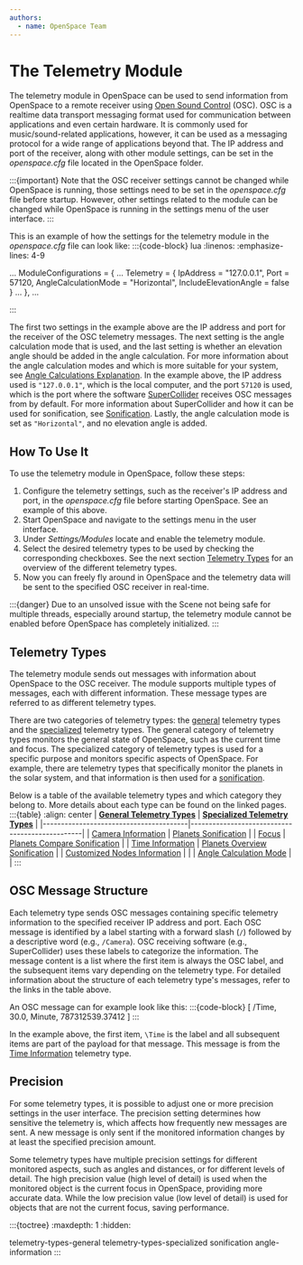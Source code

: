 ```yaml
---
authors:
  - name: OpenSpace Team
---
```


# The Telemetry Module
The telemetry module in OpenSpace can be used to send information from OpenSpace to a remote receiver using [Open Sound Control](https://ccrma.stanford.edu/groups/osc/index.html) (OSC). OSC is a realtime data transport messaging format used for communication between applications and even certain hardware. It is commonly used for music/sound-related applications, however, it can be used as a messaging protocol for a wide range of applications beyond that. The IP address and port of the receiver, along with other module settings, can be set in the _openspace.cfg_ file located in the OpenSpace folder.

:::{important}
Note that the OSC receiver settings cannot be changed while OpenSpace is running, those settings need to be set in the _openspace.cfg_ file before startup. However, other settings related to the module can be changed while OpenSpace is running in the settings menu of the user interface.
:::

This is an example of how the settings for the telemetry module in the _openspace.cfg_ file can look like:
:::{code-block} lua
:linenos:
:emphasize-lines: 4-9

...
ModuleConfigurations = {
    ...
    Telemetry = {
        IpAddress = "127.0.0.1",
        Port = 57120,
        AngleCalculationMode = "Horizontal",
        IncludeElevationAngle = false
    }
    ...
},
...

:::

The first two settings in the example above are the IP address and port for the receiver of the OSC telemetry messages. The next setting is the angle calculation mode that is used, and the last setting is whether an elevation angle should be added in the angle calculation. For more information about the angle calculation modes and which is more suitable for your system, see [Angle Calculations Explanation](./angle-information.md#angle-calculations-explanation). In the example above, the IP address used is `"127.0.0.1"`, which is the local computer, and the port `57120` is used, which is the port where the software [SuperCollider](https://supercollider.github.io/) receives OSC messages from by default. For more information about SuperCollider and how it can be used for sonification, see [Sonification](./sonification.md#sonification). Lastly, the angle calculation mode is set as `"Horizontal"`, and no elevation angle is added.

## How To Use It
<!--@TODO (malej) Add a short text of how the telemetry module can be used. Including the sonification examples and possible other OSC reciving software. -->

To use the telemetry module in OpenSpace, follow these steps:

1. Configure the telemetry settings, such as the receiver's IP address and port, in the _openspace.cfg_ file before starting OpenSpace. See an example of this above.
1. Start OpenSpace and navigate to the settings menu in the user interface.
1. Under _Settings/Modules_ locate and enable the telemetry module.
1. Select the desired telemetry types to be used by checking the corresponding checkboxes. See the next section [Telemetry Types](#telemetry-types) for an overview of the different telemetry types.
1. Now you can freely fly around in OpenSpace and the telemetry data will be sent to the specified OSC receiver in real-time.

:::{danger}
Due to an unsolved issue with the Scene not being safe for multiple threads, especially around startup, the telemetry module cannot be enabled before OpenSpace has completely initialized.
:::

## Telemetry Types
The telemetry module sends out messages with information about OpenSpace to the OSC receiver. The module supports multiple types of messages, each with different information. These message types are referred to as different telemetry types.

There are two categories of telemetry types: the [general](telemetry-types-general) telemetry types and the [specialized](telemetry-types-specialized) telemetry types. The general category of telemetry types monitors the general state of OpenSpace, such as the current time and focus. The specialized category of telemetry types is used for a specific purpose and monitors specific aspects of OpenSpace. For example, there are telemetry types that specifically monitor the planets in the solar system, and that information is then used for a [sonification](./sonification.md#sonification).

Below is a table of the available telemetry types and which category they belong to. More details about each type can be found on the linked pages.
:::{table}
:align: center
| **[General Telemetry Types](telemetry-types-general)** | **[Specialized Telemetry Types](telemetry-types-specialized)** |
|----------------------------------------|------------------------------------------------|
| [Camera Information](./telemetry-types-general.md#camera-information) | [Planets Sonification](./telemetry-types-specialized.md#planets-sonification) |
| [Focus](./telemetry-types-general.md#focus) | [Planets Compare Sonification](./telemetry-types-specialized.md#planets-compare-sonification) |
| [Time Information](./telemetry-types-general.md#time-information) | [Planets Overview Sonification](./telemetry-types-specialized.md#planets-overview-sonification) |
| [Customized Nodes Information](./telemetry-types-general.md#customized-nodes-information) | |
| [Angle Calculation Mode](./telemetry-types-general.md#angle-calculation-mode) | |
:::

## OSC Message Structure
Each telemetry type sends OSC messages containing specific telemetry information to the specified receiver IP address and port. Each OSC message is identified by a label starting with a forward slash (`/`) followed by a descriptive word (e.g., `/Camera`). OSC receiving software (e.g., SuperCollider) uses these labels to categorize the information. The message content is a list where the first item is always the OSC label, and the subsequent items vary depending on the telemetry type. For detailed information about the structure of each telemetry type's messages, refer to the links in the table above.

An OSC message can for example look like this:
:::{code-block}
[ /Time, 30.0, Minute, 787312539.37412 ]
:::

In the example above, the first item, `\Time` is the label and all subsequent items are part of the payload for that message. This message is from the [Time Information](./telemetry-types-general.md#time-information) telemetry type.

## Precision
For some telemetry types, it is possible to adjust one or more precision settings in the user interface. The precision setting determines how sensitive the telemetry is, which affects how frequently new messages are sent. A new message is only sent if the monitored information changes by at least the specified precision amount.

Some telemetry types have multiple precision settings for different monitored aspects, such as angles and distances, or for different levels of detail. The high precision value (high level of detail) is used when the monitored object is the current focus in OpenSpace, providing more accurate data. While the low precision value (low level of detail) is used for objects that are not the current focus, saving performance.

:::{toctree}
:maxdepth: 1
:hidden:

telemetry-types-general
telemetry-types-specialized
sonification
angle-information
:::
